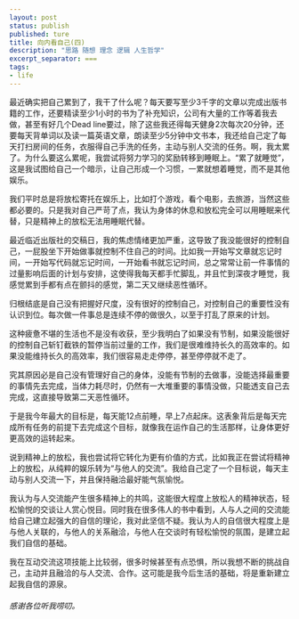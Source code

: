 ```yaml
---
layout: post
status: publish
published: ture
title: 向内看自己(四) 
description: "思路 随想 理念 逻辑 人生哲学"
excerpt_separator: ===
tags:
- life
---
```


最近确实把自己累到了，我干了什么呢？每天要写至少3千字的文章以完成出版书籍的工作，还要精读至少1小时的书为了补充知识，公司有大量的工作等着我去做，甚至有好几个Dead line要过，除了这些我还得每天健身2次每次20分钟，还要每天背单词以及读一篇英语文章，朗读至少5分钟中文书本，我还给自己定了每天打扫房间的任务，衣服得自己手洗的任务，主动与别人交流的任务。啊，我太累了。为什么要这么累呢，我尝试将努力学习的奖励转移到睡眠上。“累了就睡觉”，这是我试图给自己一个暗示，让自己形成一个习惯，一累就想着睡觉，而不是其他娱乐。

我们平时总是将放松寄托在娱乐上，比如打个游戏，看个电影，去旅游，当然这些都必要的。只是我对自己严苛了点，我认为身体的休息和放松完全可以用睡眠来代替，只是精神上的放松无法用睡眠代替。

最近临近出版社的交稿日，我的焦虑情绪更加严重，这导致了我没能很好的控制自己，一屁股坐下开始做事就控制不住自己的时间。比如我一开始写文章就忘记时间，一开始写代码就忘记时间，一开始看书就忘记时间，总之常常让前一件事情的过量影响后面的计划与安排，这使得我每天都手忙脚乱，并且忙到深夜才睡觉，我感觉累到手都有点在颤抖的感觉，第二天又继续恶性循环。

归根结底是自己没有把握好尺度，没有很好的控制自己，对控制自己的重要性没有认识到位。每次做一件事总是连续不停的做很久，以至于打乱了原来的计划。

这种疲惫不堪的生活也不是没有收获，至少我明白了如果没有节制，如果没能很好的控制自己斩钉截铁的暂停当前过量的工作，我们是很难维持长久的高效率的。如果没能维持长久的高效率，我们很容易走走停停，甚至停停就不走了。

究其原因必是自己没有管理好自己的身体，没能有节制的去做事，没能选择最重要的事情先去完成，当体力耗尽时，仍然有一大堆重要的事情没做，只能透支自己去完成，这直接导致第二天恶性循环。

于是我今年最大的目标是，每天能12点前睡，早上7点起床。这表象背后是每天完成所有任务的前提下去完成这个目标，就像我在运作自己的生活那样，让身体更好更高效的运转起来。

说到精神上的放松，我也尝试将它转化为更有价值的方式，比如我正在尝试将精神上的放松，从纯粹的娱乐转为“与他人的交流”。我给自己定了一个目标说，每天主动与别人交流一下，并且保持融洽最好能气氛愉悦。

我认为与人交流能产生很多精神上的共鸣，这能很大程度上放松人的精神状态，轻松愉悦的交谈让人赏心悦目。同时我在很多伟人的书中看到，人与人之间的交流能给自己建立起强大的自信的理论，我对此坚信不疑。我认为人的自信很大程度上是与他人关联的，与他人的关系融洽，与他人在交谈时有轻松愉悦的氛围，是建立起我们自信的基础。

我在互动交流这项技能上比较弱，很多时候甚至有点恐惧，所以我想不断的挑战自己，主动并且融洽的与人交流、合作。这可能是我今后生活的基础，将是重新建立起我自信的源泉。

###### 感谢各位听我唠叨。

